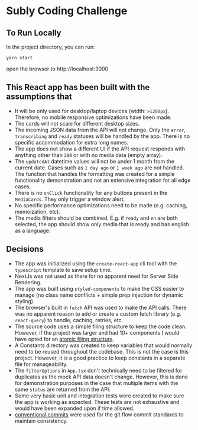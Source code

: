 # Subly Coding Challenge

## To Run Locally

In the project directory, you can run:

 `yarn start`

 open the browser to http://localhost:3000

## This React app has been built with the assumptions that

- It will be only used for desktop/laptop devices (width: `>1200px`). Therefore, no mobile responsive optimizations have been made.
- The cards will not scale for different desktop sizes.
- The incoming JSON data from the API will not change. Only the `error`, `transcribing` and `ready` statuses will be handled by the app. There is no specific accommodation for extra long names.
- The app does not show a different UI if the API request responds with anything other than `200` or with no media data (empty array).
- The `updatedAt` datetime values will not be under 1 month from the current date. Cases such as `1 day ago` or `1 week ago` are not handled. The function that handles the formatting was created for a simple functionality demonstration and not an extensive integration for all edge cases.
- There is no `onClick` functionality for any buttons present in the `MediaCards`. They only trigger a window alert.
- No specific performance optimizations need to be made (e.g. caching, memoization, etc).
- The media filters should be combined. E.g. if `ready` and `en` are both selected, the app should show only media that is ready and has english as a language.

## Decisions
- The app was initialized using the `create-react-app` cli tool with the `typescript` template to save setup time.
- NextJs was not used as there for no apparent need for Server Side Rendering.
- The app was built using `styled-components` to make the CSS easier to manage (no class name conflicts + simple prop injection for dynamic styling).
- The browser's built in `fetch` API was used to make the API calls. There was no apparent reason to add or create a custom fetch library (e.g. `react-query`) to handle, caching, retries, etc.
- The source code uses a simple filing structure to keep the code clean. However, if the project was  larger and had 10+ components I would have opted for an [atomic filing structure](https://atomicdesign.bradfrost.com/chapter-2/).
- A Constants directory was created to keep variables that would normally need to be reused throughout the codebase. This is not the case is this project. However, it is a good practice to keep constants in a separate file for manageability.
- The `filterOptions` in `App.tsx` don't technically need to be filtered for duplicates as the mock API data doesn't change. However, this is done for demonstration purposes in the case that multiple items with the same `status` are returned from the API.
- Some very basic unit and integration tests were created to make sure the app is working as expected. These tests are not exhaustive and would have been expanded upon if time allowed.
- [conventional commits](https://www.conventionalcommits.org/en/v1.0.0/) were used for the git flow commit standards to maintain consistency.
